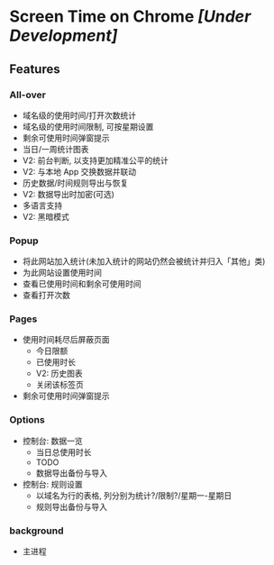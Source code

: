 # Screen Time on Chrome *[Under Development]*

## Features
### All-over
* 域名级的使用时间/打开次数统计
* 域名级的使用时间限制, 可按星期设置
* 剩余可使用时间弹窗提示
* 当日/一周统计图表
* V2: 前台判断, 以支持更加精准公平的统计
* V2: 与本地 App 交换数据并联动
* 历史数据/时间规则导出与恢复
* V2: 数据导出时加密(可选)
* 多语言支持
* V2: 黑暗模式

### Popup
* 将此网站加入统计(未加入统计的网站仍然会被统计并归入「其他」类)
* 为此网站设置使用时间
* 查看已使用时间和剩余可使用时间
* 查看打开次数

### Pages
* 使用时间耗尽后屏蔽页面
  * 今日限额
  * 已使用时长
  * V2: 历史图表
  * 关闭该标签页
* 剩余可使用时间弹窗提示

### Options
* 控制台: 数据一览
  * 当日总使用时长
  * TODO
  * 数据导出备份与导入
* 控制台: 规则设置
  + 以域名为行的表格, 列分别为统计?/限制?/星期一-星期日
  * 规则导出备份与导入

### background
* 主进程
